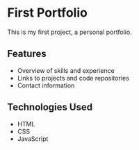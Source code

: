 # First Portfolio

This is my first project, a personal portfolio.

## Features
- Overview of skills and experience
- Links to projects and code repositories
- Contact information

## Technologies Used
- HTML
- CSS
- JavaScript
